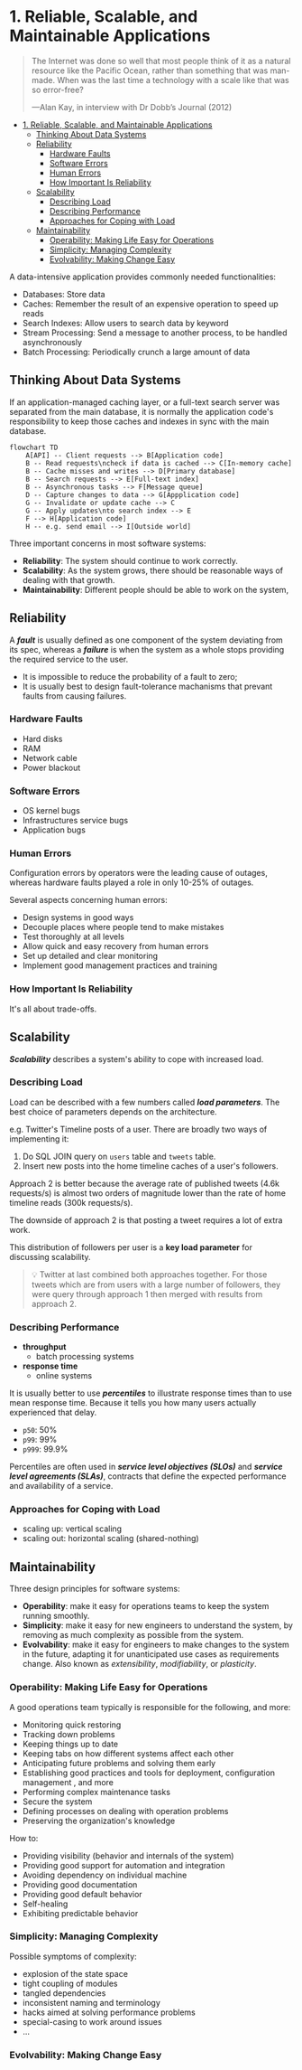 # 1. Reliable, Scalable, and Maintainable Applications

> The Internet was done so well that most people think of it as a natural
> resource like the Pacific Ocean, rather than something that was man-made.
> When was the last time a technology with a scale like that was so error-free?
>
> —Alan Kay, in interview with Dr Dobb’s Journal (2012)

- [1. Reliable, Scalable, and Maintainable Applications](#1-reliable-scalable-and-maintainable-applications)
  - [Thinking About Data Systems](#thinking-about-data-systems)
  - [Reliability](#reliability)
    - [Hardware Faults](#hardware-faults)
    - [Software Errors](#software-errors)
    - [Human Errors](#human-errors)
    - [How Important Is Reliability](#how-important-is-reliability)
  - [Scalability](#scalability)
    - [Describing Load](#describing-load)
    - [Describing Performance](#describing-performance)
    - [Approaches for Coping with Load](#approaches-for-coping-with-load)
  - [Maintainability](#maintainability)
    - [Operability: Making Life Easy for Operations](#operability-making-life-easy-for-operations)
    - [Simplicity: Managing Complexity](#simplicity-managing-complexity)
    - [Evolvability: Making Change Easy](#evolvability-making-change-easy)

A data-intensive application provides commonly needed functionalities:

- Databases: Store data
- Caches: Remember the result of an expensive operation to speed up reads
- Search Indexes: Allow users to search data by keyword
- Stream Processing: Send a message to another process, to be handled
  asynchronously
- Batch Processing: Periodically crunch a large amount of data

## Thinking About Data Systems

If an application-managed caching layer, or a full-text search server was
separated from the main database, it is normally the application code's
responsibility to keep those caches and indexes in sync with the main database.

```mermaid
flowchart TD
    A[API] -- Client requests --> B[Application code]
    B -- Read requests\ncheck if data is cached --> C[In-memory cache]
    B -- Cache misses and writes --> D[Primary database]
    B -- Search requests --> E[Full-text index]
    B -- Asynchronous tasks --> F[Message queue]
    D -- Capture changes to data --> G[Appplication code]
    G -- Invalidate or update cache --> C
    G -- Apply updates\nto search index --> E
    F --> H[Application code]
    H -- e.g. send email --> I[Outside world]
```

Three important concerns in most software systems:

- **Reliability**: The system should continue to work correctly.
- **Scalability**: As the system grows, there should be reasonable ways of
  dealing with that growth.
- **Maintainability**: Different people should be able to work on the system,

## Reliability

A ***fault*** is usually defined as one component of the system deviating from
its spec, whereas a ***failure*** is when the system as a whole stops providing
the required service to the user.

- It is impossible to reduce the probability of a fault to zero;
- It is usually best to design fault-tolerance machanisms that prevant faults
  from causing failures.

### Hardware Faults

- Hard disks
- RAM
- Network cable
- Power blackout

### Software Errors

- OS kernel bugs
- Infrastructures service bugs
- Application bugs

### Human Errors

Configuration errors by operators were the leading cause of outages, whereas
hardware faults played a role in only 10-25% of outages.

Several aspects concerning human errors:

- Design systems in good ways
- Decouple places where people tend to make mistakes
- Test thoroughly at all levels
- Allow quick and easy recovery from human errors
- Set up detailed and clear monitoring
- Implement good management practices and training

### How Important Is Reliability

It's all about trade-offs.

## Scalability

***Scalability*** describes a system's ability to cope with increased load.

### Describing Load

Load can be described with a few numbers called ***load parameters***.
The best choice of parameters depends on the architecture.

e.g. Twitter's Timeline posts of a user. There are broadly two ways of
implementing it:

1. Do SQL JOIN query on `users` table and `tweets` table.
2. Insert new posts into the home timeline caches of a user's followers.

Approach 2 is better because the average rate of published tweets
(4.6k requests/s) is almost two orders of magnitude lower than the rate of home
timeline reads (300k requests/s).

The downside of approach 2 is that posting a tweet requires a lot of extra work.

This distribution of followers per user is a **key load parameter** for
discussing scalability.

> 💡 Twitter at last combined both approaches together. For those tweets which
> are from users with a large number of followers, they were query through
> approach 1 then merged with results from approach 2.

### Describing Performance

- **throughput**
  - batch processing systems
- **response time**
  - online systems

It is usually better to use ***percentiles*** to illustrate response times
than to use mean response time. Because it tells you how many users actually
experienced that delay.

- `p50`: 50%
- `p99`: 99%
- `p999`: 99.9%

Percentiles are often used in ***service level objectives (SLOs)*** and
***service level agreements (SLAs)***, contracts that define the expected
performance and availability of a service.

### Approaches for Coping with Load

- scaling up: vertical scaling
- scaling out: horizontal scaling (shared-nothing)

## Maintainability

Three design principles for software systems:

- **Operability**: make it easy for operations teams to keep the system running
  smoothly.
- **Simplicity**: make it easy for new engineers to understand the system, by
  removing as much complexity as possible from the system.
- **Evolvability**: make it easy for engineers to make changes to the system
  in the future, adapting it for unanticipated use cases as requirements change.
  Also known as *extensibility*, *modifiability*, or *plasticity*.

### Operability: Making Life Easy for Operations

A good operations team typically is responsible for the following, and more:

- Monitoring quick restoring
- Tracking down problems
- Keeping things up to date
- Keeping tabs on how different systems affect each other
- Anticipating future problems and solving them early
- Establishing good practices and tools for deployment, configuration management
  , and more
- Performing complex maintenance tasks
- Secure the system
- Defining processes on dealing with operation problems
- Preserving the organization's knowledge

How to:

- Providing visibility (behavior and internals of the system)
- Providing good support for automation and integration
- Avoiding dependency on individual machine
- Providing good documentation
- Providing good default behavior
- Self-healing
- Exhibiting predictable behavior

### Simplicity: Managing Complexity

Possible symptoms of complexity:

- explosion of the state space
- tight coupling of modules
- tangled dependencies
- inconsistent naming and terminology
- hacks aimed at solving performance problems
- special-casing to work around issues
- ...

### Evolvability: Making Change Easy
